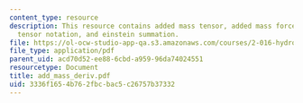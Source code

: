 ```yaml
---
content_type: resource
description: This resource contains added mass tensor, added mass forces and moments,
  tensor notation, and einstein summation.
file: https://ol-ocw-studio-app-qa.s3.amazonaws.com/courses/2-016-hydrodynamics-13-012-fall-2005/3336f1654b762fbcbac5c26757b37332_add_mass_deriv.pdf
file_type: application/pdf
parent_uid: acd70d52-ee88-6cbd-a959-96da74024551
resourcetype: Document
title: add_mass_deriv.pdf
uid: 3336f165-4b76-2fbc-bac5-c26757b37332
---
```

